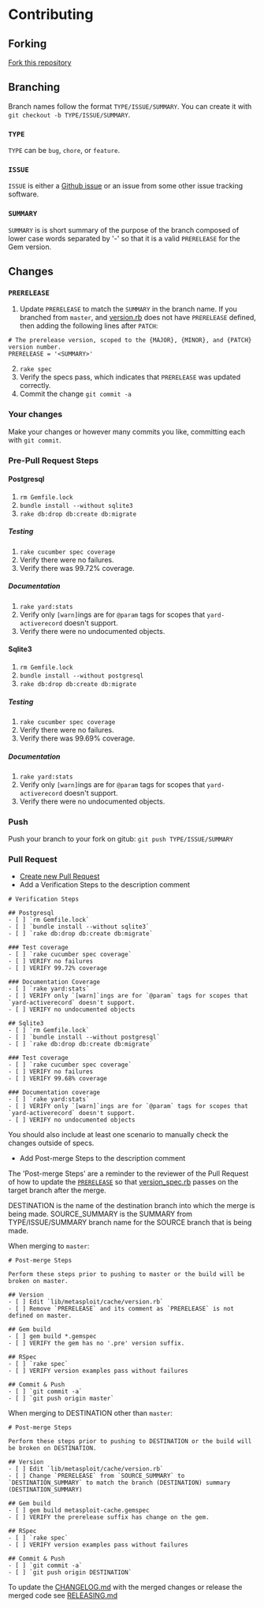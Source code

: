 # Contributing

## Forking

[Fork this repository](https://github.com/rapid7/metasploit-cache/fork)

## Branching

Branch names follow the format `TYPE/ISSUE/SUMMARY`.  You can create it with `git checkout -b TYPE/ISSUE/SUMMARY`.

### `TYPE`

`TYPE` can be `bug`, `chore`, or `feature`.

### `ISSUE`

`ISSUE` is either a [Github issue](https://github.com/rapid7/metasploit-cache/issues) or an issue from some other
issue tracking software.

### `SUMMARY`

`SUMMARY` is is short summary of the purpose of the branch composed of lower case words separated by '-' so that it is a valid `PRERELEASE` for the Gem version.

## Changes

### `PRERELEASE`

1. Update `PRERELEASE` to match the `SUMMARY` in the branch name.  If you branched from `master`, and [version.rb](lib/metasploit/cache/version.rb) does not have `PRERELEASE` defined, then adding the following lines after `PATCH`:
```
# The prerelease version, scoped to the {MAJOR}, {MINOR}, and {PATCH} version number.
PRERELEASE = '<SUMMARY>'
```
2. `rake spec`
3.  Verify the specs pass, which indicates that `PRERELEASE` was updated correctly.
4. Commit the change `git commit -a`

### Your changes

Make your changes or however many commits you like, committing each with `git commit`.

### Pre-Pull Request Steps

#### Postgresql
1. `rm Gemfile.lock`
2. `bundle install --without sqlite3`
3. `rake db:drop db:create db:migrate`

##### Testing
1. `rake cucumber spec coverage`
2. Verify there were no failures.
3. Verify there was 99.72% coverage.

##### Documentation
1. `rake yard:stats`
2. Verify only `[warn]`ings are for `@param` tags for scopes that `yard-activerecord` doesn't support. 
2. Verify there were no undocumented objects.

#### Sqlite3
1. `rm Gemfile.lock`
2. `bundle install --without postgresql`
3. `rake db:drop db:create db:migrate`

##### Testing
1. `rake cucumber spec coverage`
2. Verify there were no failures.
3. Verify there was 99.69% coverage.

##### Documentation
1. `rake yard:stats`
2. Verify only `[warn]`ings are for `@param` tags for scopes that `yard-activerecord` doesn't support.
2. Verify there were no undocumented objects.

### Push

Push your branch to your fork on gitub: `git push TYPE/ISSUE/SUMMARY`

### Pull Request

* [Create new Pull Request](https://github.com/rapid7/metasploit-cache/compare/)
* Add a Verification Steps to the description comment

```
# Verification Steps

## Postgresql
- [ ] `rm Gemfile.lock`
- [ ] `bundle install --without sqlite3`
- [ ] `rake db:drop db:create db:migrate`

### Test coverage
- [ ] `rake cucumber spec coverage`
- [ ] VERIFY no failures
- [ ] VERIFY 99.72% coverage

### Documentation Coverage
- [ ] `rake yard:stats`
- [ ] VERIFY only `[warn]`ings are for `@param` tags for scopes that `yard-activerecord` doesn't support.
- [ ] VERIFY no undocumented objects

## Sqlite3
- [ ] `rm Gemfile.lock`
- [ ] `bundle install --without postgresql`
- [ ] `rake db:drop db:create db:migrate`

### Test coverage
- [ ] `rake cucumber spec coverage`
- [ ] VERIFY no failures
- [ ] VERIFY 99.68% coverage

### Documentation coverage
- [ ] `rake yard:stats`
- [ ] VERIFY only `[warn]`ings are for `@param` tags for scopes that `yard-activerecord` doesn't support.
- [ ] VERIFY no undocumented objects
```

You should also include at least one scenario to manually check the changes outside of specs.

* Add Post-merge Steps to the description comment

The 'Post-merge Steps' are a reminder to the reviewer of the Pull Request of how to update the [`PRERELEASE`](lib/metasploit/cache/version.rb) so that [version_spec.rb](spec/lib/metasploit/cache/version.rb_spec.rb) passes on the target branch after the merge.

DESTINATION is the name of the destination branch into which the merge is being made.  SOURCE_SUMMARY is the SUMMARY from TYPE/ISSUE/SUMMARY branch name for the SOURCE branch that is being made.

When merging to `master`:

```
# Post-merge Steps

Perform these steps prior to pushing to master or the build will be broken on master.

## Version
- [ ] Edit `lib/metasploit/cache/version.rb`
- [ ] Remove `PRERELEASE` and its comment as `PRERELEASE` is not defined on master.

## Gem build
- [ ] gem build *.gemspec
- [ ] VERIFY the gem has no '.pre' version suffix.

## RSpec
- [ ] `rake spec`
- [ ] VERIFY version examples pass without failures

## Commit & Push
- [ ] `git commit -a`
- [ ] `git push origin master`
```

When merging to DESTINATION other than `master`:

```
# Post-merge Steps

Perform these steps prior to pushing to DESTINATION or the build will be broken on DESTINATION.

## Version
- [ ] Edit `lib/metasploit/cache/version.rb`
- [ ] Change `PRERELEASE` from `SOURCE_SUMMARY` to `DESTINATION_SUMMARY` to match the branch (DESTINATION) summary (DESTINATION_SUMMARY)

## Gem build
- [ ] gem build metasploit-cache.gemspec
- [ ] VERIFY the prerelease suffix has change on the gem.

## RSpec
- [ ] `rake spec`
- [ ] VERIFY version examples pass without failures

## Commit & Push
- [ ] `git commit -a`
- [ ] `git push origin DESTINATION`
```

To update the [CHANGELOG.md](CHANGELOG.md) with the merged changes or release the merged code see
[RELEASING.md](RELEASING.md)
